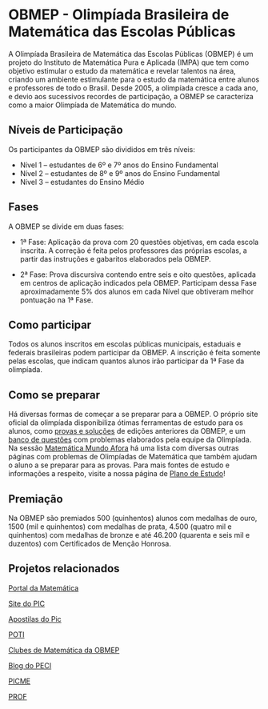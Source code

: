 # OBMEP - Olimpíada Brasileira de Matemática das Escolas Públicas

A Olimpíada Brasileira de Matemática das Escolas Públicas (OBMEP) é um projeto do Instituto de Matemática Pura e Aplicada (IMPA) que tem como objetivo estimular o estudo da matemática e revelar talentos na área, criando um ambiente estimulante para o estudo da matemática entre alunos e professores de todo o Brasil. Desde 2005, a olimpíada cresce a cada ano, e devio aos sucessivos recordes de participação, a OBMEP se caracteriza como a maior Olimpíada de Matemática do mundo.

<div class="wow">

<h2>Níveis de Participação</h2>

Os participantes da OBMEP  são divididos em três níveis:

<ul>
	<li>Nível 1 – estudantes de 6º e 7º anos do Ensino Fundamental</li>
	<li>Nível 2 – estudantes de 8º e 9º anos do Ensino Fundamental</li>
	<li>Nível 3 – estudantes do Ensino Médio</li>
</ul>

</div>

## Fases

A OBMEP se divide em duas fases:

- 1ª Fase: Aplicação da prova com 20 questões objetivas, em cada escola inscrita. A correção é feita pelos professores das próprias escolas, a partir das instruções e gabaritos elaborados pela OBMEP.

- 2ª Fase: Prova discursiva contendo entre seis e oito questões, aplicada em centros de aplicação indicados pela OBMEP. Participam dessa Fase aproximadamente 5% dos alunos em cada Nível que obtiveram melhor pontuação na 1ª Fase.

## Como participar

Todos os alunos inscritos em escolas públicas municipais, estaduais e federais brasileiras podem participar da OBMEP. A inscrição é feita somente pelas escolas, que indicam quantos alunos irão participar da 1ª Fase da olimpíada.

## Como se preparar

Há diversas formas de começar a se preparar para a OBMEP. O próprio site oficial da olimpíada disponibiliza ótimas ferramentas de estudo para os alunos, como [provas e soluções](http://www.obmep.org.br/provas.htm) de edições anteriores da OBMEP, e um [banco de questões](http://www.obmep.org.br/banco.html) com problemas elaborados pela equipe da Olimpíada. Na sessão [Matemática Mundo Afora](http://www.obmep.org.br/para_saber_mais/matematica_mundo_a_fora.ht) há uma lista com diversas outras páginas com problemas de Olimpíadas de Matemática que também ajudam o aluno a se preparar para as provas. Para mais fontes de estudo e informações a respeito, visite a nossa página de [Plano de Estudo]()!

## Premiação

Na OBMEP são premiados 500 (quinhentos) alunos com medalhas de ouro, 1500 (mil e quinhentos) com medalhas de prata, 4.500 (quatro mil e quinhentos) com medalhas de bronze e até 46.200 (quarenta e seis mil e duzentos) com Certificados de Menção Honrosa.


## Projetos relacionados

[Portal da Matemática](http://matematica.obmep.org.br/)

[Site do PIC](http://pic.obmep.org.br/)

[Apostilas do Pic](http://www.obmep.org.br/prog_ic_2010/apostila2010.html)

[POTI](http://www.poti.impa.br/)

[Clubes de Matemática da OBMEP](http://clubes.obmep.org.br/blog/)

[Blog do PECI](http://peci.obmep.org.br/blog/)

[PICME](http://picme.obmep.org.br/)

[PROF](http://prof.obmep.org.br/portal)

<!--
Fontes

[Site Oficial da OBMEP](http://www.obmep.org.br/)

[Página OBMEP](https://www.facebook.com/obmep/info)
-->

